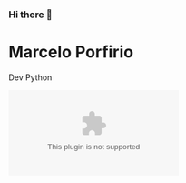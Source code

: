 ### Hi there 👋

<h1>Marcelo Porfirio</h1> 
Dev Python

![Contato (https://img.shields.io/badge/Gmail-D14836?style=for-the-badge&logo=gmail&logoColor=white)](marcelobrys20@gmail.com)
